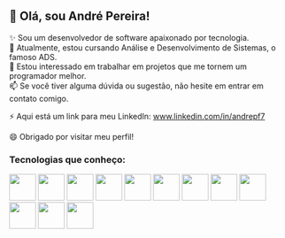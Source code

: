 ## 👋 Olá, sou André Pereira!

✨ Sou um desenvolvedor de software apaixonado por tecnologia.<br>
🌱 Atualmente, estou cursando Análise e Desenvolvimento de Sistemas, o famoso ADS.<br>
🔭 Estou interessado em trabalhar em projetos que me tornem um programador melhor.<br>
📫 Se você tiver alguma dúvida ou sugestão, não hesite em entrar em contato comigo.<br>

⚡ Aqui está um link para meu LinkedIn: <a target="_blank" href="https://www.linkedin.com/in/andrepf7">www.linkedin.com/in/andrepf7</a>

😄 Obrigado por visitar meu perfil!

### Tecnologias que conheço:
<div style="display: inline-block">
  <img width="48px" src="https://api.iconify.design/skill-icons:php-light.svg">
  <img width="48px" src="https://api.iconify.design/skill-icons:laravel-light.svg">
  <img width="48px" src="https://api.iconify.design/skill-icons:wordpress.svg">
  <img width="48px" src="https://api.iconify.design/skill-icons:python-light.svg">
  <img width="48px" src="https://api.iconify.design/skill-icons:lua-light.svg">
  <img width="48px" src="https://api.iconify.design/devicon:docker-wordmark.svg">
  <img width="48px" src="https://api.iconify.design/skill-icons:mysql-light.svg">
  <img width="48px" src="https://api.iconify.design/devicon:dotnetcore.svg">
  <img width="48px" src="https://api.iconify.design/skill-icons:linux-light.svg">
  <img width="48px" src="https://api.iconify.design/skill-icons:arduino.svg"> 
  <img width="48px" src="#">
  <img width="48px" src="#">
  
</div>
